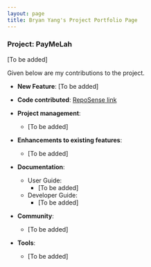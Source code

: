 ```yaml
---
layout: page
title: Bryan Yang's Project Portfolio Page
---
```


### Project: PayMeLah

[To be added]

Given below are my contributions to the project.

* **New Feature**: [To be added]

* **Code contributed**: [RepoSense link]()

* **Project management**:
    * [To be added]

* **Enhancements to existing features**:
    * [To be added]

* **Documentation**:
    * User Guide:
        * [To be added]
    * Developer Guide:
        * [To be added]

* **Community**:
    * [To be added]

* **Tools**:
    * [To be added]
